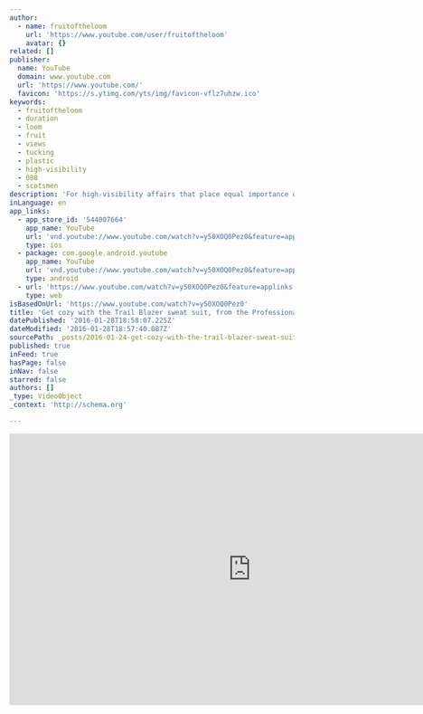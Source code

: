 ```yaml
---
author:
  - name: fruitoftheloom
    url: 'https://www.youtube.com/user/fruitoftheloom'
    avatar: {}
related: []
publisher:
  name: YouTube
  domain: www.youtube.com
  url: 'https://www.youtube.com/'
  favicon: 'https://s.ytimg.com/yts/img/favicon-vflz7uhzw.ico'
keywords:
  - fruitoftheloom
  - duration
  - loom
  - fruit
  - views
  - tucking
  - plastic
  - high-visibility
  - 088
  - scotsmen
description: 'For high-visibility affairs that place equal importance on fun, camaraderie, and fashion snobbery, the panache and flair of Trail Blazer will dominate the scene.'
inLanguage: en
app_links:
  - app_store_id: '544007664'
    app_name: YouTube
    url: 'vnd.youtube://www.youtube.com/watch?v=y50XOQ0Pez0&feature=applinks'
    type: ios
  - package: com.google.android.youtube
    app_name: YouTube
    url: 'vnd.youtube://www.youtube.com/watch?v=y50XOQ0Pez0&feature=applinks'
    type: android
  - url: 'https://www.youtube.com/watch?v=y50XOQ0Pez0&feature=applinks'
    type: web
isBasedOnUrl: 'https://www.youtube.com/watch?v=y50XOQ0Pez0'
title: 'Get cozy with the Trail Blazer sweat suit, from the Professionals Collection'
datePublished: '2016-01-28T18:58:07.225Z'
dateModified: '2016-01-28T18:57:40.087Z'
sourcePath: _posts/2016-01-24-get-cozy-with-the-trail-blazer-sweat-suit-from-the-professi.md
published: true
inFeed: true
hasPage: false
inNav: false
starred: false
authors: []
_type: VideoObject
_context: 'http://schema.org'

---
```

<iframe src="https://cdn.embedly.com/widgets/media.html?src=https%3A%2F%2Fwww.youtube.com%2Fembed%2Fy50XOQ0Pez0%3Ffeature%3Doembed&amp;url=https%3A%2F%2Fwww.youtube.com%2Fwatch%3Fv%3Dy50XOQ0Pez0&amp;image=https%3A%2F%2Fi.ytimg.com%2Fvi%2Fy50XOQ0Pez0%2Fhqdefault.jpg&amp;key=b7d04c9b404c499eba89ee7072e1c4f7&amp;type=text%2Fhtml&amp;schema=youtube" width="854" height="480" scrolling="no" frameborder="0" allowfullscreen="allowfullscreen" style=""></iframe>